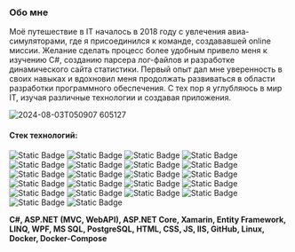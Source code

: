 ### Обо мне
Моё путешествие в IT началось в 2018 году с увлечения авиа-симуляторами, где я присоединился к команде, создававшей online миссии. 
Желание сделать процесс более удобным привело меня к изучению C#, созданию парсера лог-файлов и разработке динамического сайта статистики. 
Первый опыт дал мне уверенность в своих навыках и вдохновил меня продолжать развиваться в области разработки программного обеспечения.
С тех пор я углубляюсь в мир IT, изучая различные технологии и создавая приложения.


![2024-08-03T050907 605127](https://github.com/user-attachments/assets/836a936d-7085-43c9-a8b7-44ef2fa7620c)


#### Стек технологий:
![Static Badge](https://img.shields.io/badge/Middle-C%23-%239553E9?logo=dotnet)
![Static Badge](https://img.shields.io/badge/Middle-ASP.NET%20Core-%239553E9?logo=dotnet)
![Static Badge](https://img.shields.io/badge/Middle-MVC-%239553E9?logo=dotnet)
![Static Badge](https://img.shields.io/badge/Middle-WebAPI-%239553E9?logo=dotnet)
![Static Badge](https://img.shields.io/badge/Middle-Xamarin-%239553E9?logo=dotnet)
![Static Badge](https://img.shields.io/badge/Middle-Entity%20Framework-%239553E9?logo=dotnet)
![Static Badge](https://img.shields.io/badge/Middle-LINQ-%239553E9?logo=dotnet)
![Static Badge](https://img.shields.io/badge/Middle-WPF-%239553E9?logo=dotnet)
![Static Badge](https://img.shields.io/badge/Middle-MVVM-%239553E9?logo=dotnet)
![Static Badge](https://img.shields.io/badge/Middle-PostgreSQL-%239553E9?logo=postgresql)
![Static Badge](https://img.shields.io/badge/Middle-HTML-%239553E9?logo=html5)
![Static Badge](https://img.shields.io/badge/Middle-GitHub-%239553E9?logo=github)
![Static Badge](https://img.shields.io/badge/Middle-Web%20Socket-%239553E9?logo=dotnet)
![Static Badge](https://img.shields.io/badge/Junior-MS%20SQL-%23F89901?style=plastic)
![Static Badge](https://img.shields.io/badge/Junior%2B-CSS-%23F89901?logo=css3)
![Static Badge](https://img.shields.io/badge/Junior--%23F89901?logo=javascript)
![Static Badge](https://img.shields.io/badge/Junior-IIS-%23F89901?style=plastic)
![Static Badge](https://img.shields.io/badge/Junior-linux-%23F89901?logo=linux)
![Static Badge](https://img.shields.io/badge/Junior-Docker-%23F89901?logo=docker)
![Static Badge](https://img.shields.io/badge/Junior-Docker%20Compose-%23F89901?logo=docker)
![Static Badge](https://img.shields.io/badge/Junior-React%20JS-%23F89901?logo=react)
![Static Badge](https://img.shields.io/badge/Junior%2B-Leaflet-%23F89901?logo=leaflet)

**C#, ASP.NET (MVC, WebAPI), ASP.NET Core, Xamarin, Entity Framework, LINQ, WPF, MS SQL, PostgreSQL, HTML, CSS, JS, IIS, GitHub, Linux, Docker, 
Docker-Compose**
